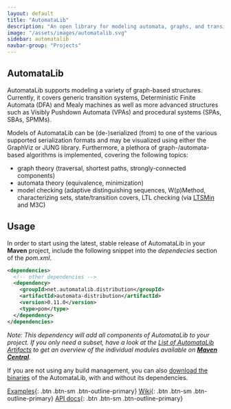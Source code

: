 ```yaml
---
layout: default
title: "AutomataLib"
description: "An open library for modeling automata, graphs, and transition systems"
image: "/assets/images/automatalib.svg"
sidebar: automatalib
navbar-group: "Projects"
---
```


## AutomataLib

AutomataLib supports modeling a variety of graph-based structures.
Currently, it covers generic transition systems, Deterministic Finite Automata (DFA) and Mealy machines as well as more advanced structures such as Visibly Pushdown Automata (VPAs) and procedural systems (SPAs, SBAs, SPMMs).

Models of AutomataLib can be (de-)serialized (from) to one of the various supported serialization formats and may be visualized using either the GraphViz or JUNG library.
Furthermore, a plethora of graph-/automata-based algorithms is implemented, covering the following topics:

- graph theory (traversal, shortest paths, strongly-connected components)
- automata theory (equivalence, minimization)
- model checking (adaptive distinguishing sequences, W(p)Method, characterizing sets, state/transition covers, LTL checking (via [LTSMin](https://ltsmin.utwente.nl/) and M3C)

## Usage

In order to start using the latest, stable release of AutomataLib in your **Maven** project, include the following snippet into the _dependecies_ section of the _pom.xml_.

```xml
<dependencies>
  <!-- other dependencies -->
  <dependency>
    <groupId>net.automatalib.distribution</groupId>
    <artifactId>automata-distribution</artifactId>
    <version>0.11.0</version>
    <type>pom</type>
  </dependency>
</dependencies>
```

_Note: This dependency will add all components of AutomataLib to your project. If you only need a subset, have a look at the [List of AutomataLib Artifacts](https://github.com/LearnLib/automatalib/wiki/List-of-AutomataLib-Artifacts) to get an overview of the individual modules available on **[Maven Central](http://mvnrepository.com/artifact/net.automatalib)**._

If you are not using any build management, you can also [download the binaries](http://search.maven.org/#search%7Cga%7C1%7Cg%3A%22net.automatalib.distribution%22) of the AutomataLib, with and without its dependencies.

[Examples](https://github.com/LearnLib/automatalib/tree/develop/examples/src/main/java/net/automatalib/example){: .btn .btn-sm .btn-outline-primary}
[Wiki](https://github.com/LearnLib/automatalib/wiki){: .btn .btn-sm .btn-outline-primary}
[API docs](http://learnlib.github.io/automatalib/maven-site/latest/apidocs/){: .btn .btn-sm .btn-outline-primary}
